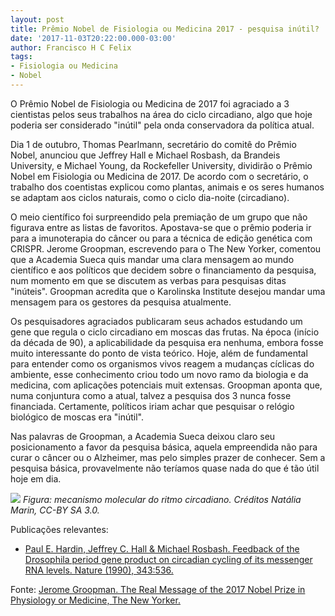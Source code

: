 ```yaml
---
layout: post
title: Prêmio Nobel de Fisiologia ou Medicina 2017 - pesquisa inútil?
date: '2017-11-03T20:22:00.000-03:00'
author: Francisco H C Felix
tags:
- Fisiologia ou Medicina
- Nobel
---
```


O Prêmio Nobel de Fisiologia ou Medicina de 2017
  foi agraciado a 3 cientistas pelos seus trabalhos na área do ciclo circadiano, algo que hoje poderia ser considerado "inútil" pela onda conservadora da política atual.
  <!--more-->

Dia 1 de outubro, Thomas Pearlmann, secretário do comitê do Prêmio Nobel, anunciou que Jeffrey Hall e Michael Rosbash, da Brandeis University, e Michael Young, da Rockefeller University, dividirão o Prêmio Nobel em Fisiologia ou Medicina de 2017. De acordo com o secretário, o trabalho dos coentistas explicou como plantas, animais e os seres humanos se adaptam aos ciclos naturais, como o ciclo dia-noite (circadiano).

O meio científico foi surpreendido pela premiação de um grupo que não figurava entre as listas de favoritos. Apostava-se que o prêmio poderia ir para a imunoterapia do câncer ou para a técnica de edição genética com CRISPR. Jerome Groopman, escrevendo para o The New Yorker, comentou que a Academia Sueca quis mandar uma clara mensagem ao mundo científico e aos políticos que decidem sobre o financiamento da pesquisa, num momento em que se discutem as verbas para pesquisas ditas "inúteis". Groopman acredita que o Karolinska Institute desejou mandar uma mensagem para os gestores da pesquisa atualmente. 

Os pesquisadores agraciados publicaram seus achados estudando um gene que regula o ciclo circadiano em moscas das frutas. Na época (início da década de 90), a aplicabilidade da pesquisa era nenhuma, embora fosse muito interessante do ponto de vista teórico. Hoje, além de fundamental para entender como os organismos vivos reagem a mudanças cíclicas do ambiente, esse conhecimento criou todo um novo ramo da biologia e da medicina, com aplicações potenciais muit extensas. Groopman aponta que, numa conjuntura como a atual, talvez a pesquisa dos 3 nunca fosse financiada. Certamente, políticos iriam achar que pesquisar o relógio biológico de moscas era "inútil".

Nas palavras de Groopman, a Academia Sueca deixou claro seu posicionamento a favor da pesquisa básica, aquela empreendida não para curar o câncer ou o Alzheimer, mas pelo simples prazer de conhecer. Sem a pesquisa básica, provavelmente não teríamos quase nada do que é tão útil hoje em dia.

![](https://upload.wikimedia.org/wikipedia/commons/d/d0/Ciclo_circadiano.jpg)
_Figura: mecanismo molecular do ritmo circadiano. Créditos Natália Marin, CC-BY SA 3.0._

Publicações relevantes:
- [Paul E. Hardin, Jeffrey C. Hall & Michael Rosbash. Feedback of the Drosophila period gene product on circadian cycling of its messenger RNA levels. Nature (1990), 343:536.](https://www.nature.com/nature/journal/v343/n6258/abs/343536a0.html?foxtrotcallback=true)

Fonte: [Jerome Groopman. The Real Message of the 2017 Nobel Prize in Physiology or Medicine, The New Yorker.](https://www.newyorker.com/tech/elements/the-real-message-of-the-2017-nobel-prize-in-physiology-medicine)
